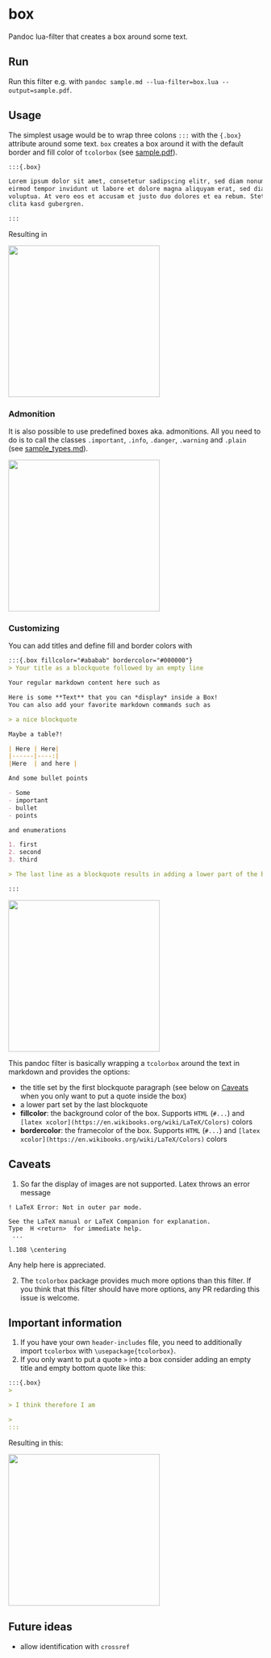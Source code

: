 # box

Pandoc lua-filter that creates a box around some text.

## Run 

Run this filter e.g. with `pandoc sample.md --lua-filter=box.lua --output=sample.pdf`.

## Usage

The simplest usage would be to wrap three colons `:::` with the `{.box}` attribute around some text. `box` creates a box around it with the default border and fill color of `tcolorbox` (see [sample.pdf](https://github.com/hayribakici/box/blob/main/sample.pdf)).

```markdown
:::{.box}

Lorem ipsum dolor sit amet, consetetur sadipscing elitr, sed diam nonumy
eirmod tempor invidunt ut labore et dolore magna aliquyam erat, sed diam
voluptua. At vero eos et accusam et justo duo dolores et ea rebum. Stet
clita kasd gubergren.

:::
```

Resulting in

<img src="https://github.com/hayribakici/box/assets/3295340/71f1b8c1-dbfb-4e21-aeae-5a54468910ce" width="300px" />

### Admonition

It is also possible to use predefined boxes aka. admonitions. All you need to do is to call the classes `.important`, `.info`, `.danger`, `.warning` and `.plain` (see [sample_types.md](https://github.com/hayribakici/box/blob/main/sample_types.pdf)). 

<img src="https://github.com/hayribakici/box/assets/3295340/21b49977-36c7-4fa8-b957-7703ab018df6" width="300px" />

### Customizing

You can add titles and define fill and border colors with

```markdown
:::{.box fillcolor="#ababab" bordercolor="#000000"}
> Your title as a blockquote followed by an empty line

Your regular markdown content here such as

Here is some **Text** that you can *display* inside a Box!
You can also add your favorite markdown commands such as

> a nice blockquote

Maybe a table?!

| Here | Here|
|------|----:|
|Here  | and here |

And some bullet points

- Some
- important
- bullet
- points

and enumerations

1. first
2. second
3. third

> The last line as a blockquote results in adding a lower part of the box.

:::
```

<img width="300" src="https://github.com/hayribakici/box/assets/3295340/03b9b880-d60d-4104-aa38-ccbe0a713e39" />

This pandoc filter is basically wrapping a `tcolorbox` around the text in markdown and provides the options:

- the title set by the first blockquote paragraph (see below on [Caveats](#caveats) when you only want to put a quote inside the box)
- a lower part set by the last blockquote
- **fillcolor**: the background color of the box. Supports `HTML` (`#...`) and `[latex xcolor](https://en.wikibooks.org/wiki/LaTeX/Colors)` colors
- **bordercolor**: the framecolor of the box. Supports `HTML` (`#...`) and `[latex xcolor](https://en.wikibooks.org/wiki/LaTeX/Colors)` colors

## Caveats

1. So far the display of images are not supported. Latex throws an error message

  ```terminal
  ! LaTeX Error: Not in outer par mode.

  See the LaTeX manual or LaTeX Companion for explanation.
  Type  H <return>  for immediate help.
   ...                                              
                                                  
  l.108 \centering
  ```

  Any help here is appreciated.

2. The `tcolorbox` package provides much more options than this filter. If you think that this filter should have more options, any PR redarding this issue is welcome.

## Important information

1. If you have your own `header-includes` file, you need to additionally import `tcolorbox` with `\usepackage{tcolorbox}`.
2. If you only want to put a quote `>` into a box consider adding an empty title and empty bottom quote like this:

```markdown
:::{.box}
>

> I think therefore I am

>
:::
```

Resulting in this:

<img src="https://github.com/hayribakici/box/assets/3295340/2d646810-b750-44ce-ac17-873217f05d40" width="300px" />

## Future ideas

- allow identification with `crossref` 

